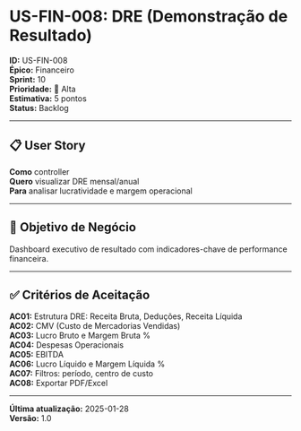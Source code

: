 # US-FIN-008: DRE (Demonstração de Resultado)

**ID:** US-FIN-008  
**Épico:** Financeiro  
**Sprint:** 10  
**Prioridade:** 🔴 Alta  
**Estimativa:** 5 pontos  
**Status:** Backlog

---

## 📋 User Story

**Como** controller  
**Quero** visualizar DRE mensal/anual  
**Para** analisar lucratividade e margem operacional

---

## 🎯 Objetivo de Negócio

Dashboard executivo de resultado com indicadores-chave de performance financeira.

---

## ✅ Critérios de Aceitação

**AC01:** Estrutura DRE: Receita Bruta, Deduções, Receita Líquida  
**AC02:** CMV (Custo de Mercadorias Vendidas)  
**AC03:** Lucro Bruto e Margem Bruta %  
**AC04:** Despesas Operacionais  
**AC05:** EBITDA  
**AC06:** Lucro Líquido e Margem Líquida %  
**AC07:** Filtros: período, centro de custo  
**AC08:** Exportar PDF/Excel

---

**Última atualização:** 2025-01-28  
**Versão:** 1.0
